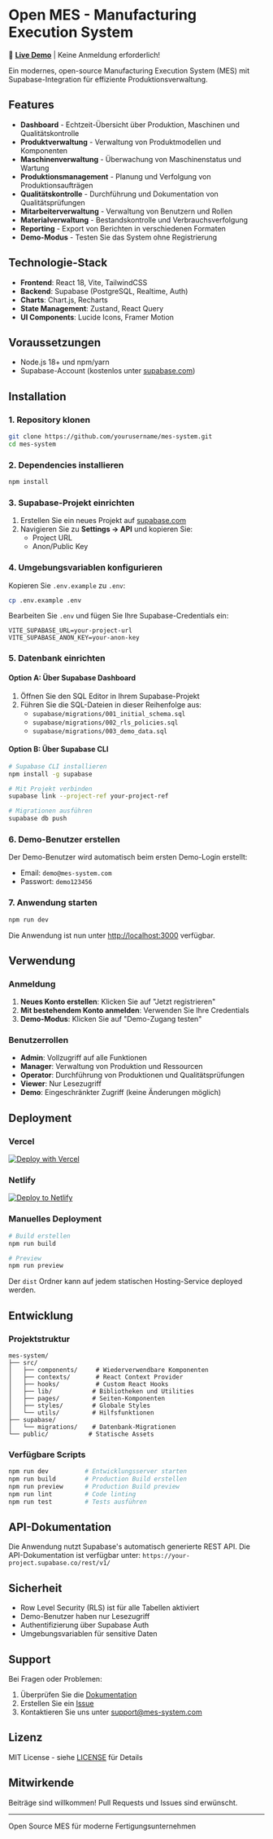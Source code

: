 # Open MES - Manufacturing Execution System

🚀 **[Live Demo](https://open-mes.vercel.app)** | Keine Anmeldung erforderlich!

Ein modernes, open-source Manufacturing Execution System (MES) mit Supabase-Integration für effiziente Produktionsverwaltung.

## Features

- **Dashboard** - Echtzeit-Übersicht über Produktion, Maschinen und Qualitätskontrolle
- **Produktverwaltung** - Verwaltung von Produktmodellen und Komponenten
- **Maschinenverwaltung** - Überwachung von Maschinenstatus und Wartung
- **Produktionsmanagement** - Planung und Verfolgung von Produktionsaufträgen
- **Qualitätskontrolle** - Durchführung und Dokumentation von Qualitätsprüfungen
- **Mitarbeiterverwaltung** - Verwaltung von Benutzern und Rollen
- **Materialverwaltung** - Bestandskontrolle und Verbrauchsverfolgung
- **Reporting** - Export von Berichten in verschiedenen Formaten
- **Demo-Modus** - Testen Sie das System ohne Registrierung

## Technologie-Stack

- **Frontend**: React 18, Vite, TailwindCSS
- **Backend**: Supabase (PostgreSQL, Realtime, Auth)
- **Charts**: Chart.js, Recharts
- **State Management**: Zustand, React Query
- **UI Components**: Lucide Icons, Framer Motion

## Voraussetzungen

- Node.js 18+ und npm/yarn
- Supabase-Account (kostenlos unter [supabase.com](https://supabase.com))

## Installation

### 1. Repository klonen

```bash
git clone https://github.com/yourusername/mes-system.git
cd mes-system
```

### 2. Dependencies installieren

```bash
npm install
```

### 3. Supabase-Projekt einrichten

1. Erstellen Sie ein neues Projekt auf [supabase.com](https://supabase.com)
2. Navigieren Sie zu **Settings → API** und kopieren Sie:
   - Project URL
   - Anon/Public Key

### 4. Umgebungsvariablen konfigurieren

Kopieren Sie `.env.example` zu `.env`:

```bash
cp .env.example .env
```

Bearbeiten Sie `.env` und fügen Sie Ihre Supabase-Credentials ein:

```env
VITE_SUPABASE_URL=your-project-url
VITE_SUPABASE_ANON_KEY=your-anon-key
```

### 5. Datenbank einrichten

#### Option A: Über Supabase Dashboard

1. Öffnen Sie den SQL Editor in Ihrem Supabase-Projekt
2. Führen Sie die SQL-Dateien in dieser Reihenfolge aus:
   - `supabase/migrations/001_initial_schema.sql`
   - `supabase/migrations/002_rls_policies.sql`
   - `supabase/migrations/003_demo_data.sql`

#### Option B: Über Supabase CLI

```bash
# Supabase CLI installieren
npm install -g supabase

# Mit Projekt verbinden
supabase link --project-ref your-project-ref

# Migrationen ausführen
supabase db push
```

### 6. Demo-Benutzer erstellen

Der Demo-Benutzer wird automatisch beim ersten Demo-Login erstellt:
- Email: `demo@mes-system.com`
- Passwort: `demo123456`

### 7. Anwendung starten

```bash
npm run dev
```

Die Anwendung ist nun unter [http://localhost:3000](http://localhost:3000) verfügbar.

## Verwendung

### Anmeldung

1. **Neues Konto erstellen**: Klicken Sie auf "Jetzt registrieren"
2. **Mit bestehendem Konto anmelden**: Verwenden Sie Ihre Credentials
3. **Demo-Modus**: Klicken Sie auf "Demo-Zugang testen"

### Benutzerrollen

- **Admin**: Vollzugriff auf alle Funktionen
- **Manager**: Verwaltung von Produktion und Ressourcen
- **Operator**: Durchführung von Produktionen und Qualitätsprüfungen
- **Viewer**: Nur Lesezugriff
- **Demo**: Eingeschränkter Zugriff (keine Änderungen möglich)

## Deployment

### Vercel

[![Deploy with Vercel](https://vercel.com/button)](https://vercel.com/new/clone?repository-url=https://github.com/yourusername/mes-system)

### Netlify

[![Deploy to Netlify](https://www.netlify.com/img/deploy/button.svg)](https://app.netlify.com/start/deploy?repository=https://github.com/yourusername/mes-system)

### Manuelles Deployment

```bash
# Build erstellen
npm run build

# Preview
npm run preview
```

Der `dist` Ordner kann auf jedem statischen Hosting-Service deployed werden.

## Entwicklung

### Projektstruktur

```
mes-system/
├── src/
│   ├── components/     # Wiederverwendbare Komponenten
│   ├── contexts/       # React Context Provider
│   ├── hooks/          # Custom React Hooks
│   ├── lib/           # Bibliotheken und Utilities
│   ├── pages/         # Seiten-Komponenten
│   ├── styles/        # Globale Styles
│   └── utils/         # Hilfsfunktionen
├── supabase/
│   └── migrations/    # Datenbank-Migrationen
└── public/           # Statische Assets
```

### Verfügbare Scripts

```bash
npm run dev          # Entwicklungsserver starten
npm run build        # Production Build erstellen
npm run preview      # Production Build preview
npm run lint         # Code linting
npm run test         # Tests ausführen
```

## API-Dokumentation

Die Anwendung nutzt Supabase's automatisch generierte REST API. Die API-Dokumentation ist verfügbar unter:
`https://your-project.supabase.co/rest/v1/`

## Sicherheit

- Row Level Security (RLS) ist für alle Tabellen aktiviert
- Demo-Benutzer haben nur Lesezugriff
- Authentifizierung über Supabase Auth
- Umgebungsvariablen für sensitive Daten

## Support

Bei Fragen oder Problemen:
1. Überprüfen Sie die [Dokumentation](https://github.com/yourusername/mes-system/wiki)
2. Erstellen Sie ein [Issue](https://github.com/yourusername/mes-system/issues)
3. Kontaktieren Sie uns unter support@mes-system.com

## Lizenz

MIT License - siehe [LICENSE](LICENSE) für Details

## Mitwirkende

Beiträge sind willkommen! Pull Requests und Issues sind erwünscht.

---

Open Source MES für moderne Fertigungsunternehmen